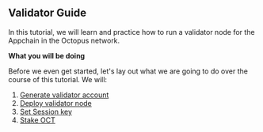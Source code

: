 ## Validator Guide

In this tutorial, we will learn and practice how to run a validator node for the Appchain in the Octopus network.

**What you will be doing**

Before we even get started, let's lay out what we are going to do over the course of this tutorial. We will:

1. [Generate validator account](./generate-keys.md)
2. [Deploy validator node](./deploy-validator.md)
3. [Set Session key](./set-session-key.md)
4. [Stake OCT](./stake.md)

